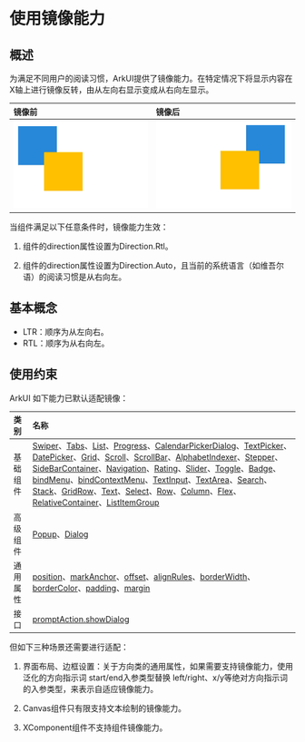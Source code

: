# 使用镜像能力

## 概述

为满足不同用户的阅读习惯，ArkUI提供了镜像能力。在特定情况下将显示内容在X轴上进行镜像反转，由从左向右显示变成从右向左显示。

|**镜像前**|**镜像后**|
|:---|:---|
| ![mirroring-capability](./figures/mirroring_capability1.png) | ![mirroring-capability](./figures/mirroring_capability2.png) |

当组件满足以下任意条件时，镜像能力生效：

1. 组件的direction属性设置为Direction.Rtl。

2. 组件的direction属性设置为Direction.Auto，且当前的系统语言（如维吾尔语）的阅读习惯是从右向左。

## 基本概念

- LTR：顺序为从左向右。
- RTL：顺序为从右向左。

## 使用约束

ArkUI 如下能力已默认适配镜像：

|**类别**|**名称**|
|:---|:---|
| 基础组件 | [Swiper](../../../reference/source_zh_cn/arkui-cj/cj-scroll-swipe-swiper.md)、[Tabs](../../../reference/source_zh_cn/arkui-cj/cj-navigation-switching-tabs.md)、[List](../../../reference/source_zh_cn/arkui-cj/cj-scroll-swipe-list.md)、[Progress](../../../reference/source_zh_cn/arkui-cj/cj-information-display-progress.md)、[CalendarPickerDialog](../../../Dev_Guide/source_zh_cn/arkui-cj/cj-fixes-style-dialog.md#日历选择器弹窗)、[TextPicker](../../../reference/source_zh_cn/arkui-cj/cj-button-picker-textpicker.md)、[DatePicker](../../../reference/source_zh_cn/arkui-cj/cj-button-picker-datepicker.md)、[Grid](../../../reference/source_zh_cn/arkui-cj/cj-scroll-swipe-grid.md)、[Scroll](../../../reference/source_zh_cn/arkui-cj/cj-scroll-swipe-scroll.md)、[ScrollBar](../../../reference/source_zh_cn/arkui-cj/cj-scroll-swipe-scrollbar.md)、[AlphabetIndexer](../../../reference/source_zh_cn/arkui-cj/cj-information-display-alphabetindexer.md)、[Stepper](../../../reference/source_zh_cn/arkui-cj/cj-navigation-switching-stepper.md)、[SideBarContainer](../../../reference/source_zh_cn/arkui-cj/cj-grid-layout-sidebar.md)、[Navigation](../../../reference/source_zh_cn/arkui-cj/cj-navigation-switching-navigation.md)、[Rating](../../../reference/source_zh_cn/arkui-cj/cj-button-picker-rating.md)、[Slider](../../../reference/source_zh_cn/arkui-cj/cj-button-picker-slider.md)、[Toggle](../../../reference/source_zh_cn/arkui-cj/cj-button-picker-toggle.md)、[Badge](../../../reference/source_zh_cn/arkui-cj/cj-information-display-badge.md)、[bindMenu](../../../reference/source_zh_cn/arkui-cj/cj-universal-attribute-menu.md#funcbindMenu)、[bindContextMenu](../../../reference/source_zh_cn/arkui-cj/cj-universal-attribute-menu.md#funcbindContextMenu)、[TextInput](../../../reference/source_zh_cn/arkui-cj/cj-text-input-textinput.md)、[TextArea](../../../reference/source_zh_cn/arkui-cj/cj-text-input-textarea.md)、[Search](../../../reference/source_zh_cn/arkui-cj/cj-text-input-search.md)、[Stack](../../../reference/source_zh_cn/arkui-cj/cj-row-column-stack-stack.md)、[GridRow](../../../reference/source_zh_cn/arkui-cj/cj-grid-layout-gridrow.md)、[Text](../../../reference/source_zh_cn/arkui-cj/cj-text-input-text.md)、[Select](../../../reference/source_zh_cn/arkui-cj/cj-button-picker-select.md)、[Row](../../../reference/source_zh_cn/arkui-cj/cj-row-column-stack-row.md)、[Column](../../../reference/source_zh_cn/arkui-cj/cj-row-column-stack-column.md)、[Flex](../../../reference/source_zh_cn/arkui-cj/cj-row-column-stack-flex.md)、[RelativeContainer](../../../reference/source_zh_cn/arkui-cj/cj-row-column-stack-relativecontainer.md)、[ListItemGroup](../../../reference/source_zh_cn/arkui-cj/cj-scroll-swipe-listgroup.md) |
| 高级组件 | [Popup](./cj-popup-and-menu-components-popup.md)、[Dialog](./cj-dialog-base-overview.md) |
| 通用属性 | [position](../../../reference/source_zh_cn/arkui-cj/cj-common-types.md#Position)、[markAnchor](../../../reference/source_zh_cn/arkui-cj/cj-universal-attribute-location.md#funcmarkAnchor)、[offset](../../../Dev_Guide/source_zh_cn/arkui-cj/cj-layout-development-grid-layout.md#offset)、[alignRules](../../../reference/source_zh_cn/arkui-cj/cj-universal-attribute-location.md#funcalignRules)、[borderWidth](../../../reference/source_zh_cn/arkui-cj/cj-information-display-progress.md#varborderWidth)、[borderColor](../../../reference/source_zh_cn/arkui-cj/cj-information-display-progress.md#varborderColor)、[padding](../../../reference/source_zh_cn/arkui-cj/cj-universal-attribute-size.md#fun-cpadding)、[margin](../../../reference/source_zh_cn/arkui-cj/cj-universal-attribute-size.md#func-marginlength) |
| 接口 | [promptAction.showDialog](./cj-fixes-style-dialog.md#对话框-showdialog)|

但如下三种场景还需要进行适配：

1. 界面布局、边框设置：关于方向类的通用属性，如果需要支持镜像能力，使用泛化的方向指示词 start/end入参类型替换 left/right、x/y等绝对方向指示词的入参类型，来表示自适应镜像能力。

2. Canvas组件只有限支持文本绘制的镜像能力。

3. XComponent组件不支持组件镜像能力。

